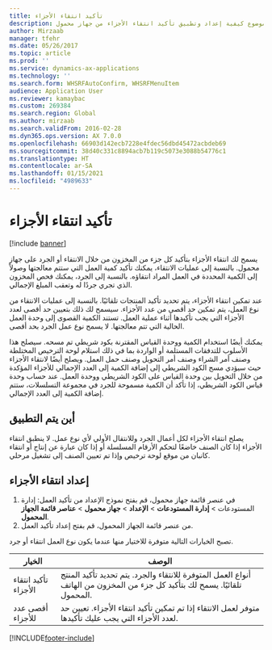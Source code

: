 ```yaml
---
title: تأكيد انتقاء الأجزاء
description: يصف هذا الموضوع كيفية إعداد وتطبيق تأكيد انتقاء الأجزاء من جهاز محمول.
author: Mirzaab
manager: tfehr
ms.date: 05/26/2017
ms.topic: article
ms.prod: ''
ms.service: dynamics-ax-applications
ms.technology: ''
ms.search.form: WHSRFAutoConfirm, WHSRFMenuItem
audience: Application User
ms.reviewer: kamaybac
ms.custom: 269384
ms.search.region: Global
ms.author: mirzaab
ms.search.validFrom: 2016-02-28
ms.dyn365.ops.version: AX 7.0.0
ms.openlocfilehash: 66903d142ecb7228e4fdec56dbd45472acbdeb69
ms.sourcegitcommit: 38d40c331c8894acb7b119c5073e3088b54776c1
ms.translationtype: HT
ms.contentlocale: ar-SA
ms.lasthandoff: 01/15/2021
ms.locfileid: "4989633"
---
```

# <a name="piece-picking-confirmation"></a>تأكيد انتقاء الأجزاء

[!include [banner](../includes/banner.md)]

يسمح لك انتقاء الأجزاء بتأكيد كل جزء من المخزون من خلال الانتقاء أو الجرد على جهاز محمول. بالنسبة إلى عمليات الانتقاء، يمكنك تأكيد كمية العمل التي ستتم معالجتها وصولاً إلى الكمية المحددة في العمل المراد انتقاؤه. بالنسبة إلى الجرد، يمكنك فحص المخزون الذي تجري جردًا له وتعقب المبلغ الإجمالي.

عند تمكين انتقاء الأجزاء، يتم تحديد تأكيد المنتجات تلقائيًا. بالنسبة إلى عمليات الانتقاء من نوع العمل، يتم تمكين حد أقصى من عدد الأجزاء. سيسمح لك ذلك بتعيين حد أقصى لعدد الأجزاء التي يجب تأكيدها أثناء عملية العمل. تستند الكمية القصوى إلى وحدة العمل الحالية التي تتم معالجتها. لا يسمح نوع عمل الجرد بحد أقصى.

يمكنك أيضًا استخدام الكمية ووحدة القياس المقترنة بكود شريطي تم مسحه. سيصلح هذا الأسلوب للتدفقات المستلمة أو الواردة بما في ذلك استلام لوحة الترخيص المختلطة وصنف أمر الشراء وصنف أمر التحويل وصنف حمل العمل. ويصلح أيضًا لانتقاء الأجزاء حيث سيؤدي مسح الكود الشريطي إلى إضافة الكمية إلى العدد الإجمالي للأجزاء المؤكدة من خلال التحويل بين وحدة القياس على الكود الشريطي ووحدة العمل. عند حساب وحدة قياس الكود الشريطي، إذا تأكد أن الكمية مسموحة للجرد في مجموعة التسلسلات، ستتم إضافة الكمية إلى العدد الإجمالي.

## <a name="where-it-applies"></a>أين يتم التطبيق

يصلح انتقاء الأجزاء لكل أعمال الجرد وللانتقال الأولي لأي نوع عمل. لا ينطبق انتقاء الأجزاء إذا كان الصنف خاضعًا لتحكم الأرقام المسلسلة أو إذا كان عبارة عن إنتاج أو انتقاء كانبان‬ من موقع لوحة ترخيص وإذا تم تعيين الصنف إلى تشغيل مرحلي.

## <a name="set-up-piece-picking"></a>إعداد انتقاء الأجزاء

1.  في عنصر قائمة جهاز محمول، قم بفتح نموذج الإعداد من تأكيد العمل: إدارة المستودعات‬ > **إدارة المستودعات‬** > **الإعداد** > **جهاز محمول** > **عناصر قائمة الجهاز المحمول**. 
2. من عنصر قائمة الجهاز المحمول، قم بفتح إعداد تأكيد العمل.

تصبح الخيارات التالية متوفرة للاختيار منها عندما يكون نوع العمل انتقاء أو جرد.


|           الخيار           |                                                                            ‏‏الوصف                                                                            |
|----------------------------|-------------------------------------------------------------------------------------------------------------------------------------------------------------------|
| تأكيد انتقاء الأجزاء | أنواع العمل المتوفرة للانتقاء والجرد. يتم تحديد تأكيد المنتج تلقائيًا. يسمح لك بتأكيد كل جزء من المخزون من الهاتف المحمول. |
|  أقصى عدد للأجزاء  |                   متوفر لعمل الانتقاء إذا تم تمكين تأكيد انتقاء الأجزاء. تعيين حد لعدد الأجزاء التي يجب عليك تأكيدها.                   |



[!INCLUDE[footer-include](../../includes/footer-banner.md)]